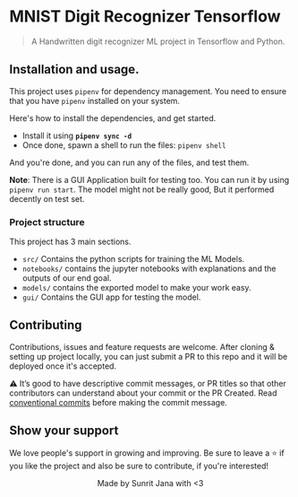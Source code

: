 # MNIST Digit Recognizer Tensorflow

> A Handwritten digit recognizer ML project in Tensorflow and Python.

## Installation and usage.

This project uses `pipenv` for dependency management. You need to ensure that you have `pipenv`
installed on your system.

Here's how to install the dependencies, and get started.

- Install it using **`pipenv sync -d`**
- Once done, spawn a shell to run the files: `pipenv shell`

And you're done, and you can run any of the files, and test them.

**Note**: There is a GUI Application built for testing too. You can run it by using `pipenv run start`.
The model might not be really good, But it performed decently on test set.

### Project structure

This project has 3 main sections.

- `src/` Contains the python scripts for training the ML Models.
- `notebooks/` contains the jupyter notebooks with explanations and the outputs of our end
  goal.
- `models/` contains the exported model to make your work easy.
- `gui/` Contains the GUI app for testing the model.

## Contributing

Contributions, issues and feature requests are welcome. After cloning & setting up project locally, you
can just submit a PR to this repo and it will be deployed once it's accepted.

⚠️ It’s good to have descriptive commit messages, or PR titles so that other contributors can understand about your
commit or the PR Created. Read [conventional commits](https://www.conventionalcommits.org/en/v1.0.0-beta.3/)
before making the commit message.

## Show your support

We love people's support in growing and improving. Be sure to leave a ⭐️ if you like the project and
also be sure to contribute, if you're interested!

<div align="center">
Made by Sunrit Jana with <3
</div>

